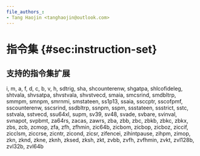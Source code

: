 ```yaml
---
file_authors_:
- Tang Haojin <tanghaojin@outlook.com> 
---
```


# 指令集 {#sec:instruction-set}

## 支持的指令集扩展

i, m, a, f, d, c, b, v, h,
sdtrig, sha, shcounterenw, shgatpa, shlcofideleg, shtvala, shvsatpa, shvstvala,
shvstvecd, smaia, smcsrind, smdbltrp, smmpm, smnpm, smrnmi, smstateen,
ss1p13, ssaia, ssccptr, sscofpmf, sscounterenw, sscsrind, ssdbltrp, ssnpm,
sspm, ssstateen, ssstrict, sstc, sstvala, sstvecd, ssu64xl, supm, sv39,
sv48, svade, svbare, svinval, svnapot, svpbmt, za64rs, zacas, zawrs, zba, zbb,
zbc, zbkb, zbkc, zbkx, zbs, zcb, zcmop, zfa, zfh, zfhmin, zic64b, zicbom,
zicbop, zicboz, ziccif, zicclsm, ziccrse, zicntr, zicond, zicsr, zifencei,
zihintpause, zihpm, zimop, zkn, zknd, zkne, zknh, zksed, zksh, zkt, zvbb,
zvfh, zvfhmin, zvkt, zvl128b, zvl32b, zvl64b
